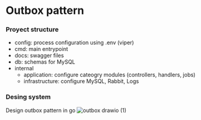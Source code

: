 # Outbox pattern

### Proyect structure
- config: process configuration using .env (viper)
- cmd: main entrypoint
- docs: swagger files
- db: schemas for MySQL 
- internal
  - application: configure cateogry modules (controllers, handlers, jobs)
  - infrastructure: configure MySQL, Rabbit, Logs

### Desing system
Design outbox pattern in go
![outbox drawio (1)](https://user-images.githubusercontent.com/5313452/228265009-5da4f318-c49c-424a-94c5-dce8c46e64e1.png)
